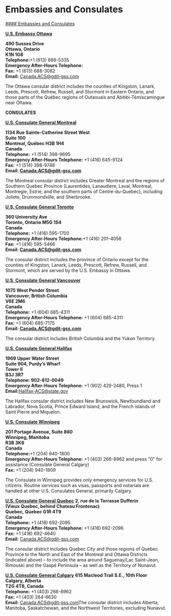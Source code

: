 # Embassies and Consulates

[#### Embassies and Consulates](javascript:void(0); "Embassies and Consulates")

[**U.S. Embassy Ottawa**](https://ca.usembassy.gov/embassy-consulates/ottawa/)

**490 Sussex Drive  
Ottawa, Ontario   
K1N 1G8  
Telephone:**+1 (613) 688-5335  
**Emergency After-Hours Telephone:**   
**Fax:** +1 (613) 688-3082  
**Email:** [Canada.ACS@gdit-gss.com](mailto:Canada.ACS@gdit-gss.com)

The Ottawa consular district includes the counties of Kingston, Lanark, Leeds, Prescott, Refrew, Russell, and Stormont in Eastern Ontario, and those parts of the Québec regions of Outaouais and Abitibi-Témiscamingue near Ottawa.

**CONSULATES**

[**U.S. Consulate General Montreal**](https://ca.usembassy.gov/embassy-consulates/montreal/)

**1134 Rue Sainte-Catherine Street West  
Suite 100  
Montreal, Québec H3B 1H4  
Canada  
Telephone:** +1 (514) 398-9695  
**Emergency After-Hours Telephone:** +1 (416) 645-9124  
**Fax:** +1 (514) 398-9748  
**Email: [Canada.ACS@gdit-gss.com](mailto:Canada.ACS@gdit-gss.com)**

The Montreal consular district includes Greater Montreal and the regions of Southern Quebec Province (Laurentides, Lanaudiere, Laval, Montreal, Montregie, Estrie, and the southern parts of Centre-du-Quebec), including Joliete, Drummondville, and Sherbrooke.

[**U.S. Consulate General Toronto**](https://ca.usembassy.gov/embassy-consulates/toronto/)

**360 University Ave  
Toronto, Ontario M5G 1S4  
Canada  
Telephone:** +1 (416) 595-1700  
**Emergency After-Hours Telephone:**+1 (416) 201-4056  
**Fax:** +1 (416) 595-5466  
**Email: [Canada.ACS@gdit-gss.com](mailto:Canada.ACS@gdit-gss.com)**

The consular district includes the province of Ontario except for the counties of Kingston, Lanark, Leeds, Prescott, Refrew, Russell, and Stormont, which are served by the U.S. Embassy in Ottawa.

[**U.S. Consulate General Vancouver**](https://ca.usembassy.gov/embassy-consulates/vancouver/)

**1075 West Pender Street  
Vancouver, British Columbia   
V6E 2M6  
Canada  
Telephone:** +1 (604) 685-4311  
**Emergency After-Hours Telephone:** +1 (604) 685-4311  
**Fax:** +1 (604) 685-7175  
**Email: [Canada.ACS@gdit-gss.com](mailto:Canada.ACS@gdit-gss.com)**

The consular district includes British Columbia and the Yukon Territory.

[**U.S. Consulate General Halifax**](https://ca.usembassy.gov/embassy-consulates/halifax/)

**1969 Upper Water Street  
Suite 904, Purdy’s Wharf  
Tower II  
B3J 3R7  
Telephone: 902-812-0049**  
**Emergency After-Hours Telephone:** +1 (902) 429-2480, Press 1  
**Email:**[Halifax-ACS@state.gov](mailto:Halifax-ACS@state.gov)

The Halifax consular district includes New Brunswick, Newfoundland and Labrador, Nova Scotia, Prince Edward Island, and the French islands of Saint Pierre and Miquelon.

[**U.S. Consulate Winnipeg**](https://ca.usembassy.gov/embassy-consulates/winnipeg/)

**201 Portage Avenue, Suite 860  
Winnipeg, Manitoba   
R3B 3K6  
Canada  
Telephone:**+1 (204) 940-1800  
**Emergency After-Hours Telephone:** +1 (403) 266-8962 and press "0" for assistance (Consulate General Calgary)  
**Fax:** +1 (204) 940-1809

The Consulate in Winnipeg provides only emergency services for U.S. citizens. Routine services such as visas, passports and notarials are handled at other U.S. Consulates General, primarily Calgary.

[**U.S. Consulate General Quebec**](https://ca.usembassy.gov/embassy-consulates/quebec/) **2, rue de la Terrasse Dufferin  
(Vieux Quebec, behind Chateau Frontenac)  
Quebec, Quebec G1R 4T9  
Canada  
Telephone:** +1 (418) 692-2095  
**Emergency After-Hours Telephone:** +1 (418) 692-2096  
**Fax:** +1 (418) 692-4640  
**Email:** [Canada.ACS@gdit-gss.com](mailto:Canada.ACS@gdit-gss.com)

The consular district includes Quebec City and those regions of Quebec Province to the North and East of the Montreal and Ottawa Districts (indicated above) – to include the area around Saguenay/Lac Saint-Jean, Rimouski and the Gaspé Peninsula – as well as the Territory of Nunavut.

[**U.S. Consulate General Calgary**](https://ca.usembassy.gov/embassy-consulates/calgary/) **615 Macleod Trail S.E., 10th Floor  
Calgary, Alberta   
T2G 4T8, Canada  
Telephone:** +1 (403) 266-8962  
**Fax:** +1 (403) 264-6630  
**Email:** [Canada.ACS@gdit-gss.com](mailto:Canada.ACS@gdit-gss.com)The consular district includes Alberta, Manitoba, Saskatchewan, and the Northwest Territories, excluding Nunavut.